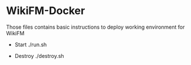 # WikiFM-Docker

Those files contains basic instructions to deploy working environment for WikiFM

* Start
./run.sh <wikifm clone path>

* Destroy
./destroy.sh
